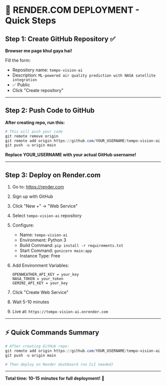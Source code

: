 # 🚀 RENDER.COM DEPLOYMENT - Quick Steps

## Step 1: Create GitHub Repository ✅

**Browser me page khul gaya hai!**

Fill the form:
- Repository name: `tempo-vision-ai`
- Description: `ML-powered air quality prediction with NASA satellite integration`
- ✅ Public
- Click "Create repository"

---

## Step 2: Push Code to GitHub

**After creating repo, run this:**

```powershell
# This will push your code
git remote remove origin
git remote add origin https://github.com/YOUR_USERNAME/tempo-vision-ai.git
git push -u origin main
```

**Replace YOUR_USERNAME with your actual GitHub username!**

---

## Step 3: Deploy on Render.com

1. Go to: https://render.com
2. Sign up with GitHub
3. Click "New +" → "Web Service"
4. Select `tempo-vision-ai` repository
5. Configure:
   - Name: `tempo-vision-ai`
   - Environment: Python 3
   - Build Command: `pip install -r requirements.txt`
   - Start Command: `gunicorn main:app`
   - Instance Type: Free

6. Add Environment Variables:
   ```
   OPENWEATHER_API_KEY = your_key
   NASA_TOKEN = your_token
   GEMINI_API_KEY = your_key
   ```

7. Click "Create Web Service"

8. Wait 5-10 minutes

9. Live at: `https://tempo-vision-ai.onrender.com`

---

## ⚡ Quick Commands Summary

```powershell
# After creating GitHub repo:
git remote add origin https://github.com/YOUR_USERNAME/tempo-vision-ai.git
git push -u origin main

# Then deploy on Render dashboard (no CLI needed)
```

---

**Total time: 10-15 minutes for full deployment!** 🎉
